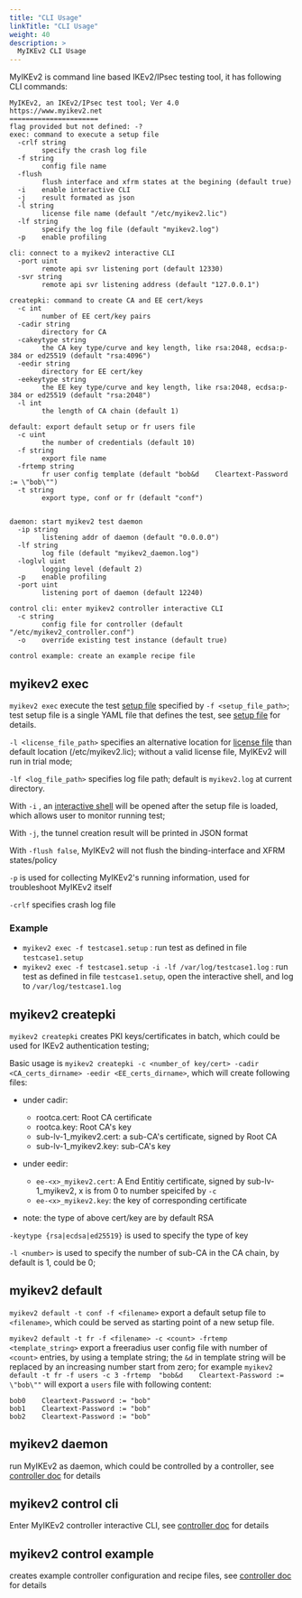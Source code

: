 ```yaml
---
title: "CLI Usage"
linkTitle: "CLI Usage"
weight: 40
description: >
  MyIKEv2 CLI Usage
---
```



MyIKEv2 is command line based IKEv2/IPsec testing tool, it has following CLI commands:

```
MyIKEv2, an IKEv2/IPsec test tool; Ver 4.0
https://www.myikev2.net
======================
flag provided but not defined: -?
exec: command to execute a setup file
  -crlf string
        specify the crash log file
  -f string
        config file name
  -flush
        flush interface and xfrm states at the begining (default true)
  -i    enable interactive CLI
  -j    result formated as json
  -l string
        license file name (default "/etc/myikev2.lic")
  -lf string
        specify the log file (default "myikev2.log")
  -p    enable profiling

cli: connect to a myikev2 interactive CLI
  -port uint
        remote api svr listening port (default 12330)
  -svr string
        remote api svr listening address (default "127.0.0.1")

createpki: command to create CA and EE cert/keys
  -c int
        number of EE cert/key pairs
  -cadir string
        directory for CA
  -cakeytype string
        the CA key type/curve and key length, like rsa:2048, ecdsa:p-384 or ed25519 (default "rsa:4096")
  -eedir string
        directory for EE cert/key
  -eekeytype string
        the EE key type/curve and key length, like rsa:2048, ecdsa:p-384 or ed25519 (default "rsa:2048")
  -l int
        the length of CA chain (default 1)

default: export default setup or fr users file
  -c uint
        the number of credentials (default 10)
  -f string
        export file name
  -frtemp string
        fr user config template (default "bob&d    Cleartext-Password := \"bob\"")
  -t string
        export type, conf or fr (default "conf")


daemon: start myikev2 test daemon
  -ip string
        listening addr of daemon (default "0.0.0.0")
  -lf string
        log file (default "myikev2_daemon.log")
  -loglvl uint
        logging level (default 2)
  -p    enable profiling
  -port uint
        listening port of daemon (default 12240)

control cli: enter myikev2 controller interactive CLI
  -c string
        config file for controller (default "/etc/myikev2_controller.conf")
  -o    override existing test instance (default true)

control example: create an example recipe file
```

## myikev2 exec 

`myikev2 exec` execute the test [setup file](../setupfile/) specified by `-f <setup_file_path>`; test setup file is a single YAML file that defines the test, see [setup file](../setupfile/) for details.

`-l <license_file_path>` specifies an alternative location for [license file](../licensefile/) than default location (/etc/myikev2.lic); without a valid license file, MyIKEv2 will run in trial mode;

`-lf <log_file_path>` specifies log file path; default is `myikev2.log` at current directory.

With `-i` , an [interactive shell](../interactivecli/) will be opened after the setup file is loaded, which allows user to monitor running test;

With `-j`, the tunnel creation result will be printed in JSON format

With `-flush false`, MyIKEv2 will not flush the binding-interface and XFRM states/policy

`-p` is used for collecting MyIKEv2's running information, used for troubleshoot MyIKEv2 itself

`-crlf` specifies crash log file

### Example 

* `myikev2 exec -f testcase1.setup` : run test as defined in file `testcase1.setup`
* `myikev2 exec -f testcase1.setup -i -lf /var/log/testcase1.log` : run test as defined in file `testcase1.setup`, open the interactive shell, and log to `/var/log/testcase1.log`


## myikev2 createpki

`myikev2 createpki` creates PKI keys/certificates in batch, which could be used for IKEv2 authentication testing;

Basic usage is `myikev2 createpki -c <number_of key/cert> -cadir <CA_certs_dirname> -eedir <EE_certs_dirname>`, which will create following files:

* under cadir:
    * rootca.cert: Root CA certificate
    * rootca.key: Root CA's key
    * sub-lv-1_myikev2.cert: a sub-CA's certificate, signed by Root CA
    * sub-lv-1_myikev2.key: sub-CA's key

* under eedir:
    * `ee-<x>_myikev2.cert`: A End Entitiy certificate, signed by sub-lv-1_myikev2,  x is from 0 to number speicifed by `-c`
    * `ee-<x>_myikev2.key`: the key of corresponding certificate 

* note: the type of above cert/key are by default RSA

`-keytype {rsa|ecdsa|ed25519}` is used to specify the type of key

`-l <number>` is used to specify the number of sub-CA in the CA chain, by default is 1, could be 0;

## myikev2 default

`myikev2 default -t conf -f <filename>` export a default setup file to `<filename>`, which could be served as starting point of a new setup file.

`myikev2 default -t fr -f <filename> -c <count> -frtemp <template_string>` export a freeradius user config file with number of `<count>` entries, by using a template string; the `&d` in template string will be replaced by an increasing number start from zero; for example `myikev2 default -t fr -f users -c 3 -frtemp  "bob&d    Cleartext-Password := \"bob\""` will export a `users` file with following content:

```
bob0    Cleartext-Password := "bob"
bob1    Cleartext-Password := "bob"
bob2    Cleartext-Password := "bob"
```

## myikev2 daemon

run MyIKEv2 as daemon, which could be controlled by a controller, see [controller doc](../DaemonAndController/) for details

## myikev2 control cli

Enter MyIKEv2 controller interactive CLI, see [controller doc](../DaemonAndController/) for details

## myikev2 control example

creates example controller configuration and recipe files, see [controller doc](../DaemonAndController/) for details